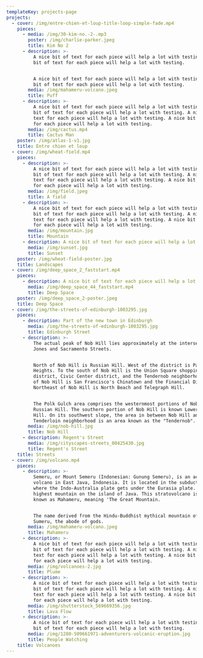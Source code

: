 ```yaml
---
templateKey: projects-page
projects:
  - cover: /img/entre-chien-et-loup-title-loop-simple-fade.mp4
    pieces:
      - media: /img/30-kim-no.-2-.mp3
        poster: /img/charlie-parker.jpeg
        title: Kim No 2
      - description: >-
          A nice bit of text for each piece will help a lot with testing. A nice
          bit of text for each piece will help a lot with testing. 


          A nice bit of text for each piece will help a lot with testing. A nice
          bit of text for each piece will help a lot with testing.
        media: /img/mahameru-volcano.jpeg
        title: Puff
      - description: >-
          A nice bit of text for each piece will help a lot with testing. A nice
          bit of text for each piece will help a lot with testing. A nice bit of
          text for each piece will help a lot with testing. A nice bit of text
          for each piece will help a lot with testing.
        media: /img/cactus.mp4
        title: Cactus Man
    poster: /img/atlas-1-v1.jpg
    title: Entre chien et loup
  - cover: /img/wheat-field.mp4
    pieces:
      - description: >-
          A nice bit of text for each piece will help a lot with testing. A nice
          bit of text for each piece will help a lot with testing. A nice bit of
          text for each piece will help a lot with testing. A nice bit of text
          for each piece will help a lot with testing.
        media: /img/field.jpeg
        title: A field
      - description: >-
          A nice bit of text for each piece will help a lot with testing. A nice
          bit of text for each piece will help a lot with testing. A nice bit of
          text for each piece will help a lot with testing. A nice bit of text
          for each piece will help a lot with testing.
        media: /img/mountain.jpg
        title: Mountain
      - description: A nice bit of text for each piece will help a lot with testing.
        media: /img/sunset.jpg
        title: Sunset
    poster: /img/wheat-field-poster.jpg
    title: Landscapes
  - cover: /img/deep_space_2_faststart.mp4
    pieces:
      - description: A nice bit of text for each piece will help a lot with testing.
        media: /img/deep_space_44_faststart.mp4
        title: Deep Space
    poster: /img/deep_space_2-poster.jpeg
    title: Deep Space
  - cover: /img/the-streets-of-edinburgh-1003295.jpg
    pieces:
      - description: Part of the new town in Edinburgh
        media: /img/the-streets-of-edinburgh-1003295.jpg
        title: Edinburgh Street
      - description: >-
          The actual peak of Nob Hill lies approximately at the intersection of
          Jones and Sacramento Streets.


          North of Nob Hill is Russian Hill. West of the district is Pacific
          Heights. To the south of Nob Hill is the Union Square shopping
          district, Civic Center district, and the Tendernob neighborhood. East
          of Nob Hill is San Francisco's Chinatown and the Financial District.
          Northeast of Nob Hill is North Beach and Telegraph Hill.


          The Polk Gulch area comprises the westernmost portions of Nob Hill and
          Russian Hill. The southern portion of Nob Hill is known Lower Nob
          Hill. On its southwest slope, the area in between Nob Hill and the
          Tenderloin neighborhood is an area known as the "Tendernob".
        media: /img/nob-hill.jpg
        title: Nob Hill
      - description: Regent's Street
        media: /img/cityscapes-streets_00425430.jpg
        title: Regent's Street
    title: Streets
  - cover: /img/volcano.mp4
    pieces:
      - description: >-
          Semeru, or Mount Semeru (Indonesian: Gunung Semeru), is an active
          volcano in East Java, Indonesia. It is located in the subduction zone,
          where the Indo-Australia plate gets under the Eurasia plate. It is the
          highest mountain on the island of Java. This stratovolcano is also
          known as Mahameru, meaning 'The Great Mountain.


          The name derived from the Hindu-Buddhist mythical mountain of Meru or
          Sumeru, the abode of gods.
        media: /img/mahameru-volcano.jpeg
        title: Mahameru
      - description: >-
          A nice bit of text for each piece will help a lot with testing. A nice
          bit of text for each piece will help a lot with testing. A nice bit of
          text for each piece will help a lot with testing. A nice bit of text
          for each piece will help a lot with testing.
        media: /img/volcanoes-2.jpg
        title: Plume
      - description: >-
          A nice bit of text for each piece will help a lot with testing. A nice
          bit of text for each piece will help a lot with testing. A nice bit of
          text for each piece will help a lot with testing. A nice bit of text
          for each piece will help a lot with testing.
        media: /img/shutterstock_569669356.jpg
        title: Lava Flow
      - description: >-
          A nice bit of text for each piece will help a lot with testing. A nice
          bit of text for each piece will help a lot with testing.
        media: /img/1280-509661971-adventurers-volcanic-eruption.jpg
        title: People Watching
    title: Volcanoes
---
```


